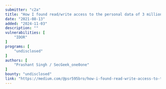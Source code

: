 ```yaml
---
submitter: "c2a"
title: "How I found read/write access to the personal data of 3 million users of an E-commerce website?"
date: "2021-08-13"
added: "2024-11-03"
description: ""
vulnerabilities: [
    "IDOR"
]
programs: [
    "undisclosed"
]
authors: [
    "Prashant Singh / SecGeek_one0one"
]
bounty: "undisclosed"
link: "https://medium.com/@psr595bro/how-i-found-read-write-access-to-the-personal-data-of-3-million-users-of-an-e-commerce-website-b9026b0d4bd3"
---
```




